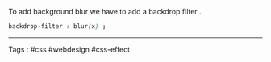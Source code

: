 To add background blur we have to add a backdrop filter . 
```css
backdrop-filter : blur(x) ; 
```

---

Tags : #css #webdesign #css-effect
